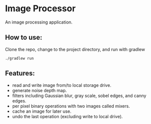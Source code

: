 # Image Processor

An image processing application.

## How to use:

Clone the repo, change to the project directory, and run with gradlew

```./gradlew run```

## Features:

- read and write image from/to local storage drive.
- generate noise depth map.
- filters including Gaussian blur, gray scale, sobel edges, and canny edges.
- per pixel binary operations with two images called mixers.
- cache an image for later use.
- undo the last operation (excluding write to local drive).
